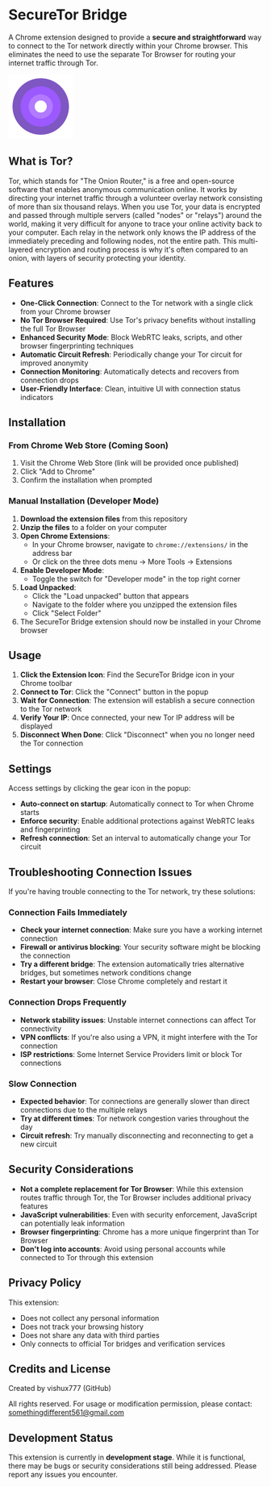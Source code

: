 # SecureTor Bridge

A Chrome extension designed to provide a **secure and straightforward** way to connect to the Tor network directly within your Chrome browser. This eliminates the need to use the separate Tor Browser for routing your internet traffic through Tor.

![SecureTor Bridge Logo](icon.svg)

## What is Tor?

Tor, which stands for "The Onion Router," is a free and open-source software that enables anonymous communication online. It works by directing your internet traffic through a volunteer overlay network consisting of more than six thousand relays. When you use Tor, your data is encrypted and passed through multiple servers (called "nodes" or "relays") around the world, making it very difficult for anyone to trace your online activity back to your computer. Each relay in the network only knows the IP address of the immediately preceding and following nodes, not the entire path. This multi-layered encryption and routing process is why it's often compared to an onion, with layers of security protecting your identity.

## Features

- **One-Click Connection**: Connect to the Tor network with a single click from your Chrome browser
- **No Tor Browser Required**: Use Tor's privacy benefits without installing the full Tor Browser
- **Enhanced Security Mode**: Block WebRTC leaks, scripts, and other browser fingerprinting techniques
- **Automatic Circuit Refresh**: Periodically change your Tor circuit for improved anonymity
- **Connection Monitoring**: Automatically detects and recovers from connection drops
- **User-Friendly Interface**: Clean, intuitive UI with connection status indicators

## Installation

### From Chrome Web Store (Coming Soon)
1. Visit the Chrome Web Store (link will be provided once published)
2. Click "Add to Chrome"
3. Confirm the installation when prompted

### Manual Installation (Developer Mode)
1. **Download the extension files** from this repository
2. **Unzip the files** to a folder on your computer
3. **Open Chrome Extensions**: 
   - In your Chrome browser, navigate to `chrome://extensions/` in the address bar
   - Or click on the three dots menu → More Tools → Extensions
4. **Enable Developer Mode**: 
   - Toggle the switch for "Developer mode" in the top right corner
5. **Load Unpacked**: 
   - Click the "Load unpacked" button that appears
   - Navigate to the folder where you unzipped the extension files
   - Click "Select Folder"
6. The SecureTor Bridge extension should now be installed in your Chrome browser

## Usage

1. **Click the Extension Icon**: Find the SecureTor Bridge icon in your Chrome toolbar
2. **Connect to Tor**: Click the "Connect" button in the popup
3. **Wait for Connection**: The extension will establish a secure connection to the Tor network
4. **Verify Your IP**: Once connected, your new Tor IP address will be displayed
5. **Disconnect When Done**: Click "Disconnect" when you no longer need the Tor connection

## Settings

Access settings by clicking the gear icon in the popup:

- **Auto-connect on startup**: Automatically connect to Tor when Chrome starts
- **Enforce security**: Enable additional protections against WebRTC leaks and fingerprinting
- **Refresh connection**: Set an interval to automatically change your Tor circuit

## Troubleshooting Connection Issues

If you're having trouble connecting to the Tor network, try these solutions:

### Connection Fails Immediately
- **Check your internet connection**: Make sure you have a working internet connection
- **Firewall or antivirus blocking**: Your security software might be blocking the connection
- **Try a different bridge**: The extension automatically tries alternative bridges, but sometimes network conditions change
- **Restart your browser**: Close Chrome completely and restart it

### Connection Drops Frequently
- **Network stability issues**: Unstable internet connections can affect Tor connectivity
- **VPN conflicts**: If you're also using a VPN, it might interfere with the Tor connection
- **ISP restrictions**: Some Internet Service Providers limit or block Tor connections

### Slow Connection
- **Expected behavior**: Tor connections are generally slower than direct connections due to the multiple relays
- **Try at different times**: Tor network congestion varies throughout the day
- **Circuit refresh**: Try manually disconnecting and reconnecting to get a new circuit

## Security Considerations

- **Not a complete replacement for Tor Browser**: While this extension routes traffic through Tor, the Tor Browser includes additional privacy features
- **JavaScript vulnerabilities**: Even with security enforcement, JavaScript can potentially leak information
- **Browser fingerprinting**: Chrome has a more unique fingerprint than Tor Browser
- **Don't log into accounts**: Avoid using personal accounts while connected to Tor through this extension

## Privacy Policy

This extension:
- Does not collect any personal information
- Does not track your browsing history
- Does not share any data with third parties
- Only connects to official Tor bridges and verification services

## Credits and License

Created by vishux777 (GitHub)

All rights reserved. For usage or modification permission, please contact: somethingdifferent561@gmail.com

## Development Status

This extension is currently in **development stage**. While it is functional, there may be bugs or security considerations still being addressed. Please report any issues you encounter.